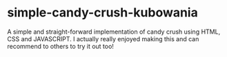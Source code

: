 # simple-candy-crush-kubowania
A simple and straight-forward implementation of candy crush using HTML, CSS and JAVASCRIPT. I actually really enjoyed making this and can recommend to others to try it out too!
